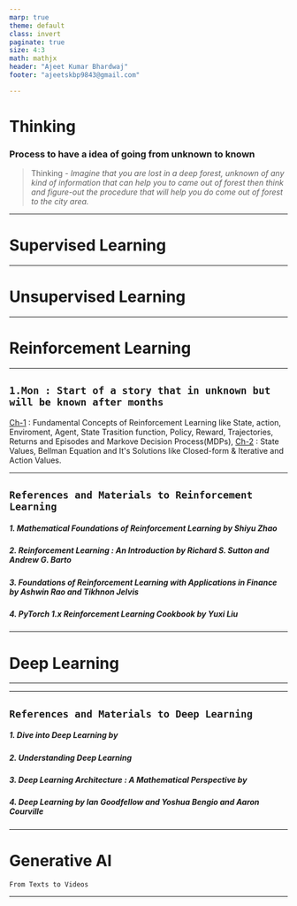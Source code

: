 ```yaml
---
marp: true
theme: default
class: invert
paginate: true
size: 4:3
math: mathjx
header: "Ajeet Kumar Bhardwaj"
footer: "ajeetskbp9843@gmail.com"

---
```

# <!--fit-->Thinking
### **Process to have a idea of going from unknown to known**
> Thinking - *Imagine that you are lost in a deep forest, unknown of any kind of information that can help you to came out of forest then think and figure-out the procedure that will help you do come out of forest to the city area.*



---
# <!--fit-->Supervised Learning

---
# <!--fit-->Unsupervised Learning

---
# <!--fit-->Reinforcement Learning


---
<!-- 
_footer: "" -->
## `1.Mon : Start of a story that in unknown but will be known after months`
[Ch-1](#1-mathematical-foundations-of-reinforcement-learning-by-shiyu-zhao) : Fundamental Concepts of Reinforcement Learning like State, action, Enviroment, Agent, State Trasition function, Policy, Reward, Trajectories, Returns and Episodes and Markove Decision Process(MDPs), 
[Ch-2](#1-mathematical-foundations-of-reinforcement-learning-by-shiyu-zhao) : State Values, Bellman Equation and It's Solutions like Closed-form & Iterative and Action Values.

---
<!-- 
_footer: "" -->
## `References and Materials to Reinforcement Learning`
##### 1. Mathematical Foundations of Reinforcement Learning by Shiyu Zhao
##### 2. Reinforcement Learning : An Introduction by Richard S. Sutton and Andrew G. Barto
##### 3. Foundations of Reinforcement Learning with Applications in Finance by Ashwin Rao and Tikhnon Jelvis
##### 4. PyTorch 1.x Reinforcement Learning Cookbook by Yuxi Liu

---
# <!--fit-->Deep Learning

---

---

## `References and Materials to Deep Learning`
##### 1. Dive into Deep Learning by
##### 2. Understanding Deep Learning
##### 3. Deep Learning Architecture : A Mathematical Perspective by 
##### 4. Deep Learning by Ian Goodfellow and Yoshua Bengio and Aaron Courville

---
# <!--fit-->Generative AI
`From Texts to Videos`

---
